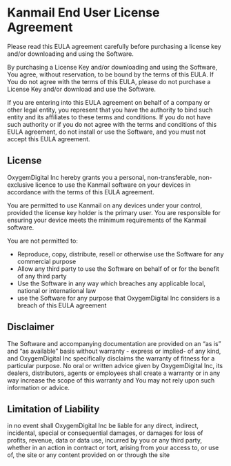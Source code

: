 # Kanmail End User License Agreement

Please read this EULA agreement carefully before purchasing a license key and/or downloading and using the Software.

By purchasing a License Key and/or downloading and using the Software, You agree, without reservation, to be bound by the terms of this EULA. If You do not agree with the terms of this EULA, please do not purchase a License Key and/or download and use the Software.

If you are entering into this EULA agreement on behalf of a company or other legal entity, you represent that you have the authority to bind such entity and its affiliates to these terms and conditions. If you do not have such authority or if you do not agree with the terms and conditions of this EULA agreement, do not install or use the Software, and you must not accept this EULA agreement.

## License

OxygemDigital Inc hereby grants you a personal, non-transferable, non-exclusive licence to use the Kanmail software on your devices in accordance with the terms of this EULA agreement.

You are permitted to use Kanmail on any devices under your control, provided the license key holder is the primary user. You are responsible for ensuring your device meets the minimum requirements of the Kanmail software.

You are not permitted to:

- Reproduce, copy, distribute, resell or otherwise use the Software for any commercial purpose
- Allow any third party to use the Software on behalf of or for the benefit of any third party
- Use the Software in any way which breaches any applicable local, national or international law
- use the Software for any purpose that OxygemDigital Inc considers is a breach of this EULA agreement

## Disclaimer

The Software and accompanying documentation are provided on an “as is” and “as available” basis without warranty - express or implied- of any kind, and OxygemDigital Inc specifically disclaims the warranty of fitness for a particular purpose. No oral or written advice given by OxygemDigital Inc, its dealers, distributors, agents or employees shall create a warranty or in any way increase the scope of this warranty and You may not rely upon such information or advice.

## Limitation of Liability

in no event shall OxygemDigital Inc be liable for any direct, indirect, incidental, special or consequential damages, or damages for loss of profits, revenue, data or data use, incurred by you or any third party, whether in an action in contract or tort, arising from your access to, or use of, the site or any content provided on or through the site
